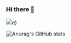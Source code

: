 ### Hi there 👋

<!--
**sesam-me/sesam-me** is a ✨ _special_ ✨ repository because its `README.md` (this file) appears on your GitHub profile.



Here are some ideas to get you started:

- 🔭 I’m currently working on ...
- 🌱 I’m currently learning ...
- 👯 I’m looking to collaborate on ...
- 🤔 I’m looking for help with ...
- 💬 Ask me about ...
- 📫 How to reach me: ...
- 😄 Pronouns: ...
- ⚡ Fun fact: ...
-->

<img src="https://img.shields.io/badge/Java-004088?style=flat&logo=&logoColor=white"/>e)

![Anurag's GitHub stats](https://github-readme-stats.vercel.app/api?username=sesam-me&show_icons=true)
